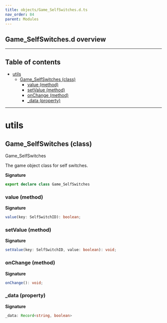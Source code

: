 ```yaml
---
title: objects/Game_SelfSwitches.d.ts
nav_order: 84
parent: Modules
---
```


## Game_SelfSwitches.d overview

---

<h2 class="text-delta">Table of contents</h2>

- [utils](#utils)
  - [Game_SelfSwitches (class)](#game_selfswitches-class)
    - [value (method)](#value-method)
    - [setValue (method)](#setvalue-method)
    - [onChange (method)](#onchange-method)
    - [\_data (property)](#_data-property)

---

# utils

## Game_SelfSwitches (class)

Game_SelfSwitches

The game object class for self switches.

**Signature**

```ts
export declare class Game_SelfSwitches
```

### value (method)

**Signature**

```ts
value(key: SelfSwitchID): boolean;
```

### setValue (method)

**Signature**

```ts
setValue(key: SelfSwitchID, value: boolean): void;
```

### onChange (method)

**Signature**

```ts
onChange(): void;
```

### \_data (property)

**Signature**

```ts
_data: Record<string, boolean>
```
